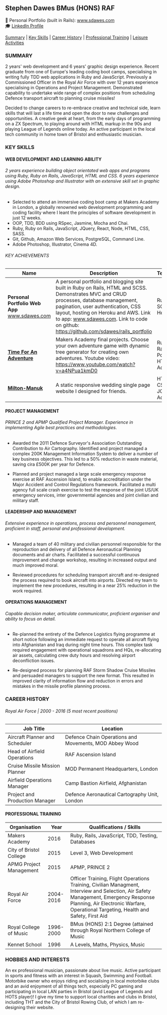 ## Stephen Dawes BMus (HONS) RAF
:art: Personal Portfolio (built in Rails): www.sdawes.com<br>
:mortar_board: [LinkedIn Profile](https://www.linkedin.com/in/srdawes "LinkedIn Profile")

[Summary](#summary) | [Key Skills](#skills) | [Career History](#history) | [Professional Training](#training) | [Leisure Activities](#leisure)

<a name="profile"><a>
### **SUMMARY**
2 years' web development and 6 years' graphic design experience. Recent graduate from one of Europe's leading coding boot camps, specialising in writing fully TDD web applications in Ruby and JavaScript. Previously a Commissioned Officer in the Royal Air Force with over 12 years experience specialising in Operations and Project Management. Demonstrated capability to undertake wide range of complex positions from scheduling Defence transport aircraft to planning cruise missiles!

Decided to change careers to re-embrace creative and technical side, learn skills that will last a life time and open the door to new challenges and opportunities. A creative geek at heart, from the early days of programming on a ZX Spectrum, to playing around with HTML markup in the 90s and playing League of Legends online today. An active participant in the local tech community in home town of Bristol and enthusiastic musician.   

<a name="skills"><a>
### **KEY SKILLS**
#### WEB DEVELOPMENT AND LEARNING ABILITY
###### 2 years experience building object orientated web apps and programs using Ruby, Ruby on Rails, JavaScript, HTML and CSS. 6 years experience using Adobe Photoshop and Illustrator with an extensive skill set in graphic design.
* Selected to attend an immersive coding boot camp at Makers Academy in London, a globally renowned web development programming and coding facility where I leant the principles of software development in just 12 weeks.
* OOP, TDD, BDD using RSpec, Jasmine, Mocha and Chai.
* Ruby, Ruby on Rails, JavaScript, JQuery, React, Node, HTML, CSS, SASS.  
* Git, Github, Amazon Web Services, PostgreSQL, Command Line.  
* Adobe Photoshop, Illustrator, Cinema 4D.

###### KEY ACHIEVEMENTS

| Name | Description | Technologies |
|-----------------|-------------|--------------|
|**Personal Portfolio Web App** www.sdawes.com|A personal portfolio and blogging site built in Ruby on Rails, HTML and SCSS. Demonstrates MVC and CRUD processes, database management, pagination, user authentication, CSS layout, hosting on Heroku and AWS. Link to app: www.sdawes.com. Link to code on github: https://github.com/sdawes/rails_portfolio  |Ruby, Rails, SCSS, HTML, Heroku, AWS.
|[**Time For An Adventure**](https://github.com/sdawes/Time-For-An-Adventure)| Makers Academy final projects. Choose your own adventure game with dynamic tree generator for creating own adventures. Youtube video: https://www.youtube.com/watch?v=a4NPua1kmD0 | Ruby on Rails, Postgres, HTML5, CSS, Adobe CC
|[**Milton-Manuk**](https://milton-manuk.london)|A static responsive wedding single page website I designed for friends.|HTML5, CSS3, JQuery, Adobe CC


#### PROJECT MANAGEMENT
###### PRINCE 2 and APMP Qualified Project Manager. Experience in implementing Agile best practices and methodologies.
* Awarded the 2011 Defence Surveyor's Association Outstanding Contribution to Air Cartography. Identified and project managed a complex 200K Management Information System to deliver a number of key business objectives. This led to a 50% reduction in waste material, saving cira £500K per year for Defence.

* Planned and project managed a large scale emergency response exercise at RAF Ascension Island, to enable accreditation under the Major Accident and Control Regulations framework. Facilitated a multi agency full scale crash exercise to test the response of the joint US/UK emergency services, inter governmental agencies and joint civilian and military staff.

#### LEADERSHIP AND MANAGEMENT
###### Extensive experience in operations, process and personnel management, proficient in staff, personal and professional development.
* Managed a team of 40 military and civilian personnel responsible for the reproduction and delivery of all Defence Aeronautical Planning documents and air charts. Facilitated a successful continuous improvement and change workshop, resulting in increased output and much improved moral.  

* Reviewed procedures for scheduling transport aircraft and re-designed the process required to book aircraft into airports. Directed my team to implement the new procedures, resulting in a near 25% reduction in the work required.

#### OPERATIONS MANAGEMENT
###### Capable decision maker, articulate communicator, proficient organiser and ability to focus on detail.
* Re-planned the entirety of the Defence Logistics flying programme at short notice following an immediate request to operate all aircraft flying into Afghanistan and Iraq during night time hours. This complex task required engagement with operational squadrons and HQs, re-allocating air assets, calculating crew duty hours and resolving airport deconfliction issues.

* Re-designed process for planning RAF Storm Shadow Cruise Missiles and persuaded managers to support the new format. This resulted in improved clarity of information flow and reduction in errors and mistakes in the missile profile planning process.

<a name="history"><a>
### **CAREER HISTORY**
###### Royal Air Force | 2000 - 2016 (5 most recent positions)
| Job Title | Location |
|------|-------------|
|Aircraft Planner and Scheduler|Defence Chain Operations and Movements, MOD Abbey Wood
|Head of Airfield Operations| RAF Ascension Island|
|Cruise Missile Mission Planner| MOD Permanent Headquarters, London |
|Airfield Operations Manager| Camp Bastion Airfield, Afghanistan|
|Project and Production Manager| Defence Aeronautical Cartography Unit, London |


<a name="training"><a>
#### **PROFESSIONAL TRAINING**
| Organisation |Year| Qualifications / Skills |
|--------------|----|-------------------------|
|Makers Academy|2016| Ruby, Rails, JavaScript, TDD, Testing, Databases
|City of Bristol College|2015| Level 3, Web Development|
|APMG Project Management|2015  |APMP, PRINCE 2|
|Royal Air Force|2004-2016  |Officer Training, Flight Operations Training, Civilian Managment, Interview and Selection, Air Safety Management, Emergency Response Planning, Air Electronic Warfare, Operational Targeting, Health and Safety, First Aid|
|Royal College of Music |1996-2000|BMus (HONS) 2:1 Degree (attained through Royal Northern College of Music
|Kennet School|1996  |A Levels, Maths, Physics, Music |

<a name="leisure"><a>
### **HOBBIES AND INTERESTS**
An ex professional musician, passionate about live music. Active participant in sports and fitness with an interest in Squash, Swimming and Football. Motorbike owner who enjoys riding and socialising in local motorbike clubs and an avid enjoyment of all things tech, especially PC gaming and participating in local LAN parties in Bristol (avid League of Legends and HOTS player)! I give my time to support local charities and clubs in Bristol, including THT and the City of Bristol Rowing Club, of which I am re-designing their website.
